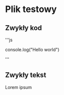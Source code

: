 # Plik testowy


## Zwykły kod

'''js

console.log("Hello world")

'''

## Zwykły tekst
Lorem ipsum
